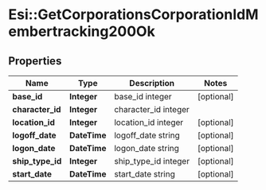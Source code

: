 # Esi::GetCorporationsCorporationIdMembertracking200Ok

## Properties
Name | Type | Description | Notes
------------ | ------------- | ------------- | -------------
**base_id** | **Integer** | base_id integer | [optional] 
**character_id** | **Integer** | character_id integer | 
**location_id** | **Integer** | location_id integer | [optional] 
**logoff_date** | **DateTime** | logoff_date string | [optional] 
**logon_date** | **DateTime** | logon_date string | [optional] 
**ship_type_id** | **Integer** | ship_type_id integer | [optional] 
**start_date** | **DateTime** | start_date string | [optional] 


